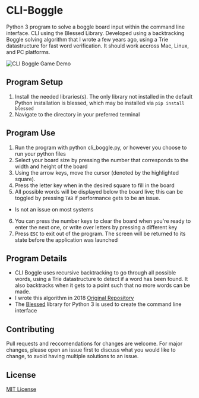 # CLI-Boggle
Python 3 program to solve a boggle board input within the command line interface. CLI using the Blessed Library. Developed using a backtracking Boggle solving algorithm that I wrote a few years ago, using a Trie datastructure for fast word verification. It should work accross Mac, Linux, and PC platforms.

![CLI Boggle Game Demo](https://user-images.githubusercontent.com/15671813/124226764-3c51a080-dacf-11eb-8fa0-b9b8138f649d.gif)


## Program Setup
1. Install the needed libraries(s). The only library not installed in the default Python installation is blessed, which may be installed via `pip install blessed`
2. Navigate to the directory in your preferred terminal

## Program Use
1. Run the program with python cli_boggle.py, or however you choose to run your python files
2. Select your board size by pressing the number that corresponds to the width and height of the board
3. Using the arrow keys, move the cursor (denoted by the highlighted square). 
4. Press the letter key when in the desired square to fill in the board
5. All possible words will be displayed below the board live; this can be toggled by pressing `TAB` if performance gets to be an issue. 
  - Is not an issue on most systems
6. You can press the number keys to clear the board when you're ready to enter the next one, or write over letters by pressing a different key
7. Press `ESC` to exit out of the program. The screen will be returned to its state before the application was launched


## Program Details
- CLI Boggle uses recursive backtracking to go through all possible words, using a Trie datastructure to detect if a word has been found. It also backtracks when it gets to a point such that no more words can be made. 
- I wrote this algorithm in 2018 [Original Repository](https://github.com/readjfb/boggle_player)
- The [Blessed](https://github.com/jquast/blessed) library for Python 3 is used to create the command line interface


## Contributing
Pull requests and reccomendations for changes are welcome. For major changes, please open an issue first to discuss what you would like to change, to avoid having multiple solutions to an issue.

## License 
[MIT License](LICENSE)


